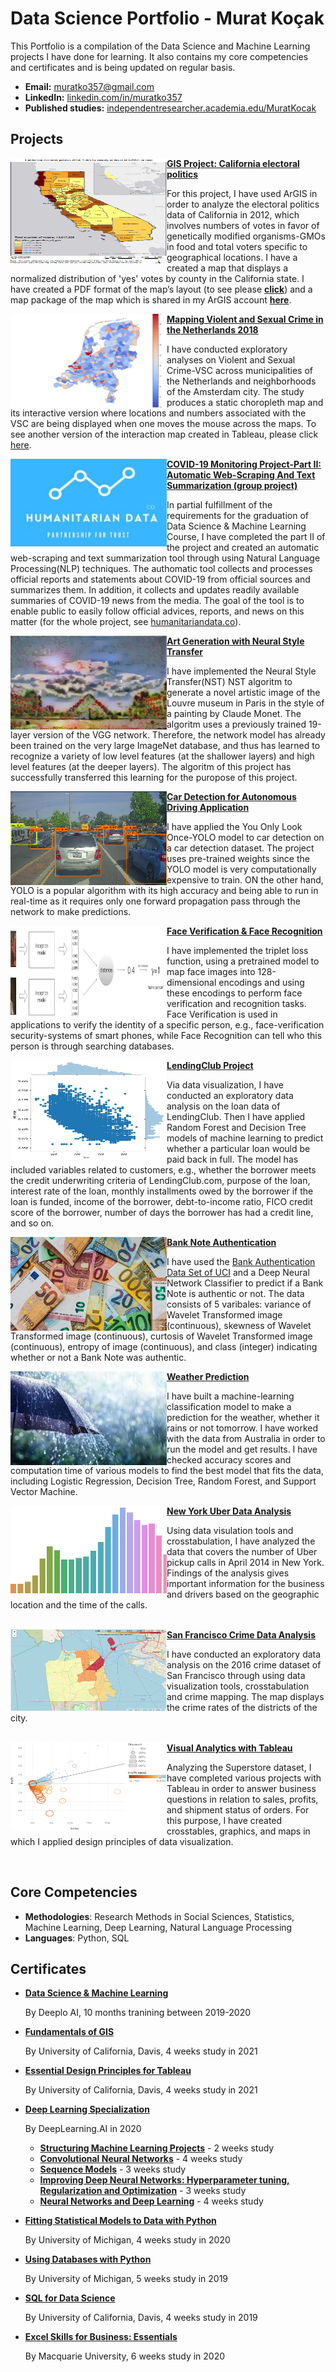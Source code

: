 # Data Science Portfolio - Murat Koçak
This Portfolio is a compilation of the Data Science and Machine Learning projects I have done for learning. It also contains my core competencies and certificates and is being updated on regular basis.

- **Email:** muratko357@gmail.com
- **LinkedIn:** [linkedin.com/in/muratko357](https://www.linkedin.com/in/muratko357/)
- **Published studies:** [independentresearcher.academia.edu/MuratKocak](https://independentresearcher.academia.edu/MuratKocak)

## Projects

<img align="left" width="250" height="170" src="Images/California_electoral_politics_2012 screenshot.png"> **[GIS Project: California electoral politics](https://arcg.is/vOr9v)**

For this project, I have used ArGIS in order to analyze the electoral politics data of California in 2012, which involves numbers of votes in favor of genetically modified organisms-GMOs in food and total voters specific to geographical locations. I have a created a map that displays a normalized distribution of 'yes' votes by county in the California state. I have created a PDF format of the map’s layout (to see please **[click](https://github.com/muratko357/muratko357.github.io/blob/main/Images/California%20electoral%20politics%202012.pdf)**) and a map package of the map which is shared in my ArGIS account **[here](https://arcg.is/vOr9v)**.

<img align="left" width="250" height="150" src="Images/NL_crime_rates.png"> **[Mapping Violent and Sexual Crime in the Netherlands 2018](https://github.com/muratko357/Netherlands-Crime-Analysis)**

I have conducted exploratory analyses on Violent and Sexual Crime-VSC across municipalities of the Netherlands and neighborhoods of the Amsterdam city. The study produces a static choropleth map and its interactive version where locations and numbers associated with the VSC are being displayed when one moves the mouse across the maps. To see another version of the interaction map created in Tableau, please click [here](https://public.tableau.com/profile/murat.kocak#!/vizhome/shared/DS58Y25XY).
<br/>


<img align="left" width="250" height="140" src="Images/humanitariandatalogo.jpg"> **[COVID-19 Monitoring Project-Part II: Automatic Web-Scraping And Text Summarization (group project)](https://github.com/muratko357/NLP_coronavirus_project)**

In partial fulfillment of the requirements for the graduation of Data Science & Machine Learning Course, I have completed the part II of the project and created an automatic web-scraping and text summarization tool through using Natural Language Processing(NLP) techniques. The authomatic tool collects and processes official reports and statements about COVID-19 from official sources and summarizes them. In addition, it collects and updates readily available summaries of COVID-19 news from the media. The goal of the tool is to enable public to easily follow official advices, reports, and news on this matter (for the whole project, see [humanitariandata.co](https://humanitariandata.co/)).
<br/>


<img align="left" width="250" height="150" src="Images/generated_image.jpg"> **[Art Generation with Neural Style Transfer](https://github.com/muratko357/Building_Convolutional_Neural_Networks/blob/master/Art_Generation_with_Neural_Style_Transfe.ipynb)**

I have implemented the Neural Style Transfer(NST) NST algoritm to generate a novel artistic image of the Louvre museum in Paris in the style of a painting by Claude Monet. The algoritm uses a previously trained 19-layer version of the VGG network. Therefore, the network model has already been trained on the very large ImageNet database, and thus has learned to recognize a variety of low level features (at the shallower layers) and high level features (at the deeper layers). The algoritm of this project has successfully transferred this learning for the puropose of this project.
<br/>


<img align="left" width="250" height="150" src="Images/car detection.png"> **[Car Detection for Autonomous Driving Application](https://github.com/muratko357/Building_Convolutional_Neural_Networks/blob/master/Autonomous_driving_application_Car_detection.ipynb)**

I have applied the You Only Look Once-YOLO model to car detection on a car detection dataset. The project uses pre-trained weights since the YOLO model is very computationally expensive to train. ON the other hand, YOLO is a popular algorithm with its high accuracy and being able to run in real-time as it requires only one forward propagation pass through the network to make predictions.
<br/>


<img align="left" width="250" height="150" src="Images/distance_kiank.png"> **[Face Verification & Face Recognition](https://github.com/muratko357/Building_Convolutional_Neural_Networks/blob/master/Face_Recognition.ipynb)**

I have implemented the triplet loss function, using a pretrained model to map face images into 128-dimensional encodings and using these encodings to perform face verification and recognition tasks. Face Verification is used in applications to verify the identity of a specific person, e.g., face-verification security-systems of smart phones, while Face Recognition can tell who this person is through searching databases.
<br/>


<img align="left" width="250" height="160" src="Images/LendingClub project.png">**[LendingClub Project](https://github.com/muratko357/ML_models/blob/master/Decision_Tree_and_Random-Forests_Project.ipynb)**

Via data visualization, I have conducted an exploratory data analysis on the loan data of LendingClub. Then I have applied Random Forest and Decision Tree models of machine learning to predict whether a particular loan would be paid back in full. The model has included variables related to customers, e.g., whether the borrower meets the credit underwriting criteria of LendingClub.com, purpose of the loan, interest rate of the loan, monthly installments owed by the borrower if the loan is funded, income of the borrower, debt-to-income ratio, FICO credit score of the borrower, number of days the borrower has had a credit line, and so on.
<br/>


<img align="left" width="250" height="150" src="Images/banknote-authentication.jpeg">**[Bank Note Authentication](https://github.com/muratko357/ML_models/blob/master/banknote-authentication.ipynb)**

I have used the [Bank Authentication Data Set of UCI](https://archive.ics.uci.edu/ml/datasets/banknote+authentication) and a Deep Neural Network Classifier to predict if a Bank Note is authentic or not. The data consists of 5 varibales: variance of Wavelet Transformed image (continuous), skewness of Wavelet Transformed image (continuous), curtosis of Wavelet Transformed image (continuous), entropy of image (continuous), and class (integer) indicating whether or not a Bank Note was authentic. 
<br/>


<img align="left" width="250" height="150" src="Images/rain.jpg"> **[Weather Prediction](https://github.com/muratko357/Weather-prediction/blob/main/Weather%20prediction.ipynb)**

I have built a machine-learning classification model to make a prediction for the weather, whether it rains or not tomorrow. I have worked with the data from Australia in order to run the model and get results. I have checked accuracy scores and computation time of various models to find the best model that fits the data, including Logistic Regression, Decision Tree, Random Forest, and Support Vector Machine.
<br/>


<img align="left" width="250" height="140" src="Images/Uber.png"> **[New York Uber Data Analysis](https://github.com/muratko357/Uber-data-analysis)**

Using data visulation tools and crosstabulation, I have analyzed the data that covers the number of Uber pickup calls in April 2014 in New York. Findings of the analysis gives important information for the business and drivers based on the geographic location and the time of the calls.                               
<br/>



<img align="left" width="250" height="130" src="Images/San Francisco Crime Map.png"> **[San Francisco Crime Data Analysis](https://github.com/muratko357/San-Francisco-Crime-Data-Analysis)**

I have conducted an exploratory data analysis on the 2016 crime dataset of San Francisco through using data visualization tools, crosstabulation and crime mapping. The map displays the crime rates of the districts of the city.    
<br/>


<img align="left" width="250" height="140" src="Images/Customer scatterplot.png">**[Visual Analytics with Tableau](https://public.tableau.com/profile/murat.kocak#!/)**

Analyzing the Superstore dataset, I have completed various projects with Tableau in order to answer business questions in relation to sales, profits, and shipment status of orders. For this purpose, I have created crosstables, graphics, and maps in which I applied design principles of data visualization. 

<br/>


## Core Competencies
- **Methodologies**: Research Methods in Social Sciences, Statistics, Machine Learning, Deep Learning, Natural Language Processing
- **Languages**: Python, SQL

## Certificates
- **[Data Science & Machine Learning](https://www.deeploai.com/)**

    By Deeplo AI, 10 months tranining between 2019-2020
- **[Fundamentals of GIS](https://wwww.coursera.org/verify/W2JTUKMBJPEP)**
    
    By University of California, Davis, 4 weeks study in 2021
- **[Essential Design Principles for Tableau](https://www.coursera.org/account/accomplishments/certificate/Z44V2B8MTPBN)**

    By University of California, Davis, 4 weeks study in 2021
- **[Deep Learning Specialization](https://www.coursera.org/account/accomplishments/specialization/LYBC2CT82XHX)**

    By DeepLearning.AI in 2020
    - **[Structuring Machine Learning Projects](https://www.coursera.org/account/accomplishments/verify/H7YF3Y4SCGXD)** - 2 weeks study
    - **[Convolutional Neural Networks](https://www.coursera.org/account/accomplishments/verify/SPT2V28H3WHH)** - 4 weeks study 
    - **[Sequence Models](https://www.coursera.org/account/accomplishments/verify/2HKPQDG75Y3B)** - 3 weeks study
    - **[Improving Deep Neural Networks: Hyperparameter tuning, Regularization and Optimization](https://www.coursera.org/account/accomplishments/verify/V3H64EVGGMMQ)** - 3 weeks study  
    - **[Neural Networks and Deep Learning](https://www.coursera.org/account/accomplishments/verify/9X6TCJQN2TK5)**  - 4 weeks study  
- **[Fitting Statistical Models to Data with Python](https://www.coursera.org/account/accomplishments/verify/YWZM6PRRCXQ4)**

    By University of Michigan, 4 weeks study in 2020
- **[Using Databases with Python](https://www.coursera.org/account/accomplishments/verify/48KHKNJ8CNTW)**

    By University of Michigan, 5 weeks study in 2019    
- **[SQL for Data Science](https://www.coursera.org/account/accomplishments/verify/RCS4MAWPR3KC)**

    By University of California, Davis, 4 weeks study in 2019
- **[Excel Skills for Business: Essentials](https://www.coursera.org/account/accomplishments/verify/XLKY7NR5MHNR)**

    By Macquarie University, 6 weeks study in 2020

